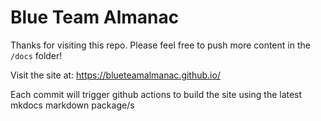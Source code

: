 # Blue Team Almanac

Thanks for visiting this repo. Please feel free to push more content in the
`/docs` folder!

Visit the site at: https://blueteamalmanac.github.io/

Each commit will trigger github actions to build the site using the latest
mkdocs markdown package/s
